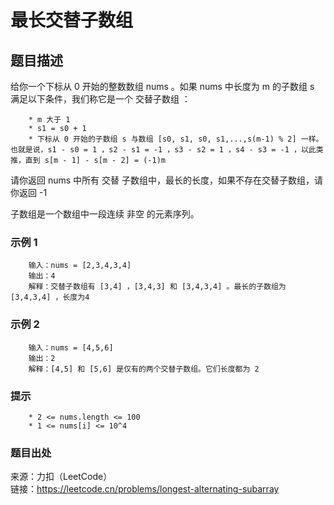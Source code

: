 # 最长交替子数组

## 题目描述

给你一个下标从 0 开始的整数数组 nums 。如果 nums 中长度为 m 的子数组 s 满足以下条件，我们称它是一个 交替子数组 ：

```text
    * m 大于 1
    * s1 = s0 + 1
    * 下标从 0 开始的子数组 s 与数组 [s0, s1, s0, s1,...,s(m-1) % 2] 一样。也就是说，s1 - s0 = 1 ，s2 - s1 = -1 ，s3 - s2 = 1 ，s4 - s3 = -1 ，以此类推，直到 s[m - 1] - s[m - 2] = (-1)m
```

请你返回 nums 中所有 交替 子数组中，最长的长度，如果不存在交替子数组，请你返回 -1

子数组是一个数组中一段连续 非空 的元素序列。

### 示例 1

```text
    输入：nums = [2,3,4,3,4]
    输出：4
    解释：交替子数组有 [3,4] ，[3,4,3] 和 [3,4,3,4] 。最长的子数组为 [3,4,3,4] ，长度为4
```

### 示例 2

```text
    输入：nums = [4,5,6]
    输出：2
    解释：[4,5] 和 [5,6] 是仅有的两个交替子数组。它们长度都为 2
```

### 提示

```text
    * 2 <= nums.length <= 100
    * 1 <= nums[i] <= 10^4
```

### 题目出处

来源：力扣（LeetCode）  
链接：<https://leetcode.cn/problems/longest-alternating-subarray>
